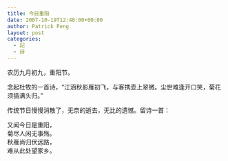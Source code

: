```yaml
---
title: 今日重阳
date: 2007-10-19T12:48:00+00:00
author: Patrick Peng
layout: post
categories:
  - 記
  - 詩
---
```

农历九月初九，重阳节。

念起杜牧的一首诗，“江涵秋影雁初飞，与客携壶上翠微。尘世难逢开口笑，菊花须插满头归。”

传统节日慢慢消散了，无奈的逝去，无比的遗憾。留诗一首：

又闻今日是重阳，  
菊尽人闲无事殇。  
秋雁尚归伏远路，  
难从此处望家乡。